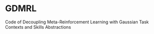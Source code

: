 # GDMRL
Code of Decoupling Meta-Reinforcement Learning with Gaussian Task Contexts and Skills Abstractions
